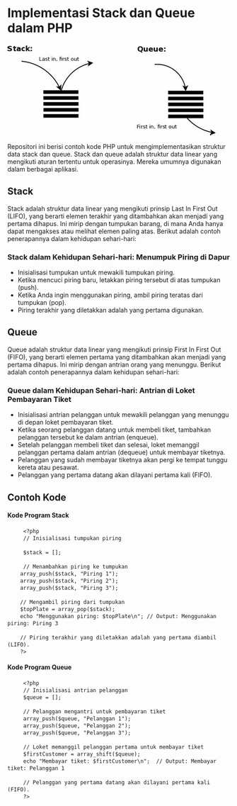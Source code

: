 # Implementasi Stack dan Queue dalam PHP

![Stack dan Queue](image/img1.jpeg)

Repositori ini berisi contoh kode PHP untuk mengimplementasikan struktur data stack dan queue. Stack dan queue adalah struktur data linear yang mengikuti aturan tertentu untuk operasinya. Mereka umumnya digunakan dalam berbagai aplikasi.

## Stack

Stack adalah struktur data linear yang mengikuti prinsip Last In First Out (LIFO), yang berarti elemen terakhir yang ditambahkan akan menjadi yang pertama dihapus. Ini mirip dengan tumpukan barang, di mana Anda hanya dapat mengakses atau melihat elemen paling atas. Berikut adalah contoh penerapannya dalam kehidupan sehari-hari:

### Stack dalam Kehidupan Sehari-hari: Menumpuk Piring di Dapur

- Inisialisasi tumpukan untuk mewakili tumpukan piring.
- Ketika mencuci piring baru, letakkan piring tersebut di atas tumpukan (push).
- Ketika Anda ingin menggunakan piring, ambil piring teratas dari tumpukan (pop).
- Piring terakhir yang diletakkan adalah yang pertama digunakan.

## Queue

Queue adalah struktur data linear yang mengikuti prinsip First In First Out (FIFO), yang berarti elemen pertama yang ditambahkan akan menjadi yang pertama dihapus. Ini mirip dengan antrian orang yang menunggu. Berikut adalah contoh penerapannya dalam kehidupan sehari-hari:

### Queue dalam Kehidupan Sehari-hari: Antrian di Loket Pembayaran Tiket

- Inisialisasi antrian pelanggan untuk mewakili pelanggan yang menunggu di depan loket pembayaran tiket.
- Ketika seorang pelanggan datang untuk membeli tiket, tambahkan pelanggan tersebut ke dalam antrian (enqueue).
- Setelah pelanggan membeli tiket dan selesai, loket memanggil pelanggan pertama dalam antrian (dequeue) untuk membayar tiketnya.
- Pelanggan yang sudah membayar tiketnya akan pergi ke tempat tunggu kereta atau pesawat.
- Pelanggan yang pertama datang akan dilayani pertama kali (FIFO).


## Contoh Kode

#### Kode Program Stack

    	 <?php
    	 // Inisialisasi tumpukan piring

    	 $stack = [];

    	 // Menambahkan piring ke tumpukan
    	array_push($stack, "Piring 1");
    	array_push($stack, "Piring 2");
    	array_push($stack, "Piring 3");

    	// Mengambil piring dari tumpukan
    	$topPlate = array_pop($stack);
    	echo "Menggunakan piring: $topPlate\n"; // Output: Menggunakan piring: Piring 3

    	// Piring terakhir yang diletakkan adalah yang pertama diambil (LIFO).
    	?>

#### Kode Program Queue

    	 <?php
    	 // Inisialisasi antrian pelanggan
    	 $queue = [];

    	 // Pelanggan mengantri untuk pembayaran tiket
    	 array_push($queue, "Pelanggan 1");
    	 array_push($queue, "Pelanggan 2");
    	 array_push($queue, "Pelanggan 3");

    	 // Loket memanggil pelanggan pertama untuk membayar tiket
    	 $firstCustomer = array_shift($queue);
    	 echo "Membayar tiket: $firstCustomer\n";  // Output: Membayar tiket: Pelanggan 1

    	 // Pelanggan yang pertama datang akan dilayani pertama kali (FIFO).
    	 ?>
